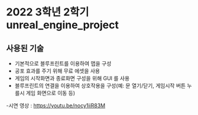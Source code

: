 # 2022 3학년 2학기 unreal_engine_project

## 사용된 기술
- 기본적으로 블루프린트를 이용하여 맵을 구성
- 공포 효과를 주기 위해 무료 에셋을 사용
- 게임의 시작화면과 종료화면 구성을 위해 GUI 를 사용
- 블루프린트의 연결을 이용하여 상호작용을 구성(예: 문 열기/닫기, 게임시작 버튼 누를시 게임 화면으로 이동 등)

-시연 영상 : https://youtu.be/nocy1iiR83M
